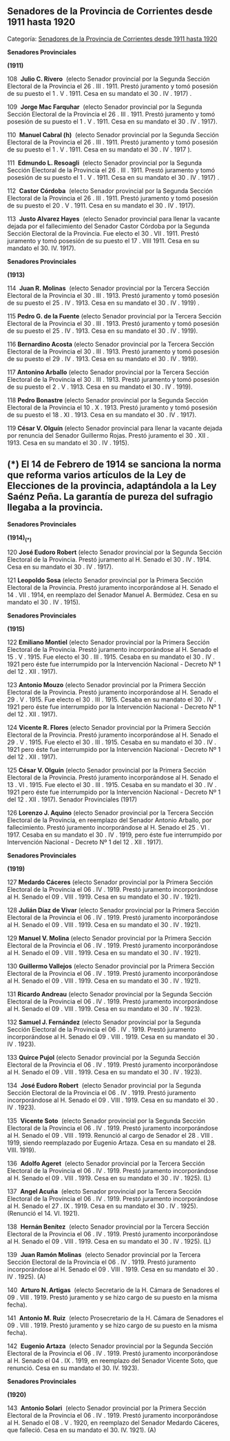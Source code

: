 ## Senadores de la Provincia de Corrientes desde 1911 hasta 1920

Categoría: [Senadores de la Provincia de Corrientes desde 1911 hasta 1920](http://descubrircorrientes.com.ar/2012/index.php/548-cronologias/cronologias-del-periodo-independiente/poder-legislativo-de-la-provincia-de-corrientes/integrantes-del-honorable-senado/senadores-de-la-provincia-de-corrientes-desde-1911-hasta-1920)

**Senadores Provinciales**

**(1911)** 

108  **Julio C. Rivero**  (electo Senador provincial por la Segunda Sección Electoral de la Provincia el 26 . III . 1911. Prestó juramento y tomó posesión de su puesto el 1 . V . 1911. Cesa en su mandato el 30 . IV . 1917) .

109  **Jorge Mac Farquhar**  (electo Senador provincial por la Segunda Sección Electoral de la Provincia el 26 . III . 1911. Prestó juramento y tomó posesión de su puesto el 1 . V . 1911. Cesa en su mandato el 30 . IV . 1917).

110  **Manuel Cabral (h)**  (electo Senador provincial por la Segunda Sección Electoral de la Provincia el 26 . III . 1911. Prestó juramento y tomó posesión de su puesto el 1 . V . 1911. Cesa en su mandato el 30 . IV . 1917 ).

111  **Edmundo L. Resoagli**  (electo Senador provincial por la Segunda Sección Electoral de la Provincia el 26 . III . 1911. Prestó juramento y tomó posesión de su puesto el 1 . V . 1911. Cesa en su mandato el 30 . IV . 1917) .

112  **Castor Córdoba**  (electo Senador provincial por la Segunda Sección Electoral de la Provincia el 26 . III . 1911. Prestó juramento y tomó posesión de su puesto el 20 . V . 1911. Cesa en su mandato el 30 . IV . 1917).

113  **Justo Alvarez Hayes**  (electo Senador provincial para llenar la vacante dejada por el fallecimiento del Senador Castor Córdoba por la Segunda Sección Electoral de la Provincia. Fue electo el 30 . VII . 1911. Prestó juramento y tomó posesión de su puesto el 17 . VIII 1911. Cesa en su mandato el 30. IV. 1917).

**Senadores Provinciales**

**(1913)**

114  **Juan R. Molinas**  (electo Senador provincial por la Tercera Sección Electoral de la Provincia el 30 . III . 1913. Prestó juramento y tomó posesión de su puesto el 25 . IV . 1913. Cesa en su mandato el 30 . IV . 1919) .

115 **Pedro G. de la Fuente** (electo Senador provincial por la Tercera Sección Electoral de la Provincia el 30 . III . 1913. Prestó juramento y tomó posesión de su puesto el 25 . IV . 1913. Cesa en su mandato el 30 . IV . 1919).

116 **Bernardino Acosta** (electo Senador provincial por la Tercera Sección Electoral de la Provincia el 30 . III . 1913. Prestó juramento y tomó posesión de su puesto el 29 . IV . 1913. Cesa en su mandato el 30 . IV . 1919).

117 **Antonino Arballo** (electo Senador provincial por la Tercera Sección Electoral de la Provincia el 30 . III . 1913. Prestó juramento y tomó posesión de su puesto el 2 . V . 1913. Cesa en su mandato el 30 . IV . 1919).

118 **Pedro Bonastre** (electo Senador provincial por la Segunda Sección Electoral de la Provincia el 10 . X . 1913. Prestó juramento y tomó posesión de su puesto el 18 . XI . 1913. Cesa en su mandato el 30 . IV . 1917).

119 **César V. Olguín** (electo Senador provincial para llenar la vacante dejada por renuncia del Senador Guillermo Rojas. Prestó juramento el 30 . XII . 1913. Cesa en su mandato el 30 . IV . 1915).

## **(\*)** El 14 de Febrero de 1914 se sanciona la norma que reforma varios artículos de la Ley de Elecciones de la provincia, adaptándola a la Ley Saénz Peña. La garantía de pureza del sufragio llegaba a la provincia.

**Senadores Provinciales**

**(1914)**<sub><strong>(*)</strong></sub> 

120 **José Eudoro Robert** (electo Senador provincial por la Segunda Sección Electoral de la Provincia. Prestó juramento al H. Senado el 30 . IV . 1914. Cesa en su mandato el 30 . IV . 1917).

121 **Leopoldo Sosa** (electo Senador provincial por la Primera Sección Electoral de la Provincia. Prestó juramento incorporándose al H. Senado el 14 . VII . 1914, en reemplazo del Senador Manuel A. Bermúdez. Cesa en su mandato el 30 . IV . 1915).

**Senadores Provinciales**

**(1915)** 

122 **Emiliano Montiel** (electo Senador provincial por la Primera Sección Electoral de la Provincia. Prestó juramento incorporándose al H. Senado el 15 . V . 1915. Fue electo el 30 . III . 1915. Cesaba en su mandato el 30 . IV . 1921 pero éste fue interrumpido por la Intervención Nacional - Decreto Nº 1 del 12 . XII . 1917).

123 **Antonio Mouzo** (electo Senador provincial por la Primera Sección Electoral de la Provincia. Prestó juramento incorporándose al H. Senado el 29 . V . 1915. Fue electo el 30 . III . 1915. Cesaba en su mandato el 30 . IV . 1921 pero éste fue interrumpido por la Intervención Nacional - Decreto Nº 1 del 12 . XII . 1917).

124 **Vicente R. Flores** (electo Senador provincial por la Primera Sección Electoral de la Provincia. Prestó juramento incorporándose al H. Senado el 29 . V . 1915. Fue electo el 30 . III . 1915. Cesaba en su mandato el 30 . IV . 1921 pero éste fue interrumpido por la Intervención Nacional - Decreto Nº 1 del 12 . XII . 1917).

125 **César V. Olguín** (electo Senador provincial por la Primera Sección Electoral de la Provincia. Prestó juramento incorporándose al H. Senado el 13 . VI . 1915. Fue electo el 30 . III . 1915. Cesaba en su mandato el 30 . IV . 1921 pero éste fue interrumpido por la Intervención Nacional - Decreto Nº 1 del 12 . XII . 1917). Senador Provinciales (1917)

126 **Lorenzo J. Aquino** (electo Senador provincial por la Tercera Sección Electoral de la Provincia, en reemplazo del Senador Antonio Arballo, por fallecimiento. Prestó juramento incorporándose al H. Senado el 25 . VI . 1917. Cesaba en su mandato el 30 . IV . 1919, pero éste fue interrumpido por Intervención Nacional - Decreto Nº 1 del 12 . XII . 1917).

**Senadores Provinciales**

**(1919)**

127 **Medardo Cáceres** (electo Senador provincial por la Primera Sección Electoral de la Provincia el 06 . IV . 1919. Prestó juramento incorporándose al H. Senado el 09 . VIII . 1919. Cesa en su mandato el 30 . IV . 1921).

128 **Julián Díaz de Vivar** (electo Senador provincial por la Primera Sección Electoral de la Provincia el 06 . IV . 1919. Prestó juramento incorporándose al H. Senado el 09 . VIII . 1919. Cesa en su mandato el 30 . IV . 1921).

129 **Manuel V. Molina** (electo Senador provincial por la Primera Sección Electoral de la Provincia el 06 . IV . 1919. Prestó juramento incorporándose al H. Senado el 09 . VIII . 1919. Cesa en su mandato el 30 . IV . 1921).

130 **Guillermo Vallejos** (electo Senador provincial por la Primera Sección Electoral de la Provincia el 06 . IV . 1919. Prestó juramento incorporándose al H. Senado el 09 . VIII . 1919. Cesa en su mandato el 30 . IV . 1921).

131 **Ricardo Andreau** (electo Senador provincial por la Segunda Sección Electoral de la Provincia el 06 . IV . 1919. Prestó juramento incorporándose al H. Senado el 09 . VIII . 1919. Cesa en su mandato el 30 . IV . 1923).

132 **Samuel J. Fernández** (electo Senador provincial por la Segunda Sección Electoral de la Provincia el 06 . IV . 1919. Prestó juramento incorporándose al H. Senado el 09 . VIII . 1919. Cesa en su mandato el 30 . IV . 1923).

133 **Quirce Pujol** (electo Senador provincial por la Segunda Sección Electoral de la Provincia el 06 . IV . 1919. Prestó juramento incorporándose al H. Senado el 09 . VIII . 1919. Cesa en su mandato el 30 . IV . 1923).

134  **José Eudoro Robert**  (electo Senador provincial por la Segunda Sección Electoral de la Provincia el 06 . IV . 1919. Prestó juramento incorporándose al H. Senado el 09 . VIII . 1919. Cesa en su mandato el 30 . IV . 1923).

135  **Vicente Soto**  (electo Senador provincial por la Segunda Sección Electoral de la Provincia el 06 . IV . 1919. Prestó juramento incorporándose al H. Senado el 09 . VIII . 1919. Renunció al cargo de Senador el 28 . VIII . 1919, siendo reemplazado por Eugenio Artaza. Cesa en su mandato el 28. VIII. 1919).

136  **Adolfo Ageret**  (electo Senador provincial por la Tercera Sección Electoral de la Provincia el 06 . IV . 1919. Prestó juramento incorporándose al H. Senado el 09 . VIII . 1919. Cesa en su mandato el 30 . IV . 1925). (L)

137  **Angel Acuña**  (electo Senador provincial por la Tercera Sección Electoral de la Provincia el 06 . IV . 1919. Prestó juramento incorporándose al H. Senado el 27 . IX . 1919. Cesa en su mandato el 30 . IV . 1925). (Renunció el 14. VI. 1921).

138  **Hernán Benítez**  (electo Senador provincial por la Tercera Sección Electoral de la Provincia el 06 . IV . 1919. Prestó juramento incorporándose al H. Senado el 09 . VIII . 1919. Cesa en su mandato el 30 . IV . 1925). (L)

139  **Juan Ramón Molinas**  (electo Senador provincial por la Tercera Sección Electoral de la Provincia el 06 . IV . 1919. Prestó juramento incorporándose al H. Senado el 09 . VIII . 1919. Cesa en su mandato el 30 . IV . 1925). (A)

140  **Arturo N. Artigas**  (electo Secretario de la H. Cámara de Senadores el 09 . VIII . 1919. Prestó juramento y se hizo cargo de su puesto en la misma fecha).

141  **Antonio M. Ruiz**  (electo Prosecretario de la H. Cámara de Senadores el 09 . VIII . 1919. Prestó juramento y se hizo cargo de su puesto en la misma fecha).

142  **Eugenio Artaza**  (electo Senador provincial por la Segunda Sección Electoral de la Provincia el 06 . IV . 1919. Prestó juramento incorporándose al H. Senado el 04 . IX . 1919, en reemplazo del Senador Vicente Soto, que renunció. Cesa en su mandato el 30. IV. 1923).

**Senadores Provinciales**

**(1920)** 

143  **Antonio Solari**  (electo Senador provincial por la Primera Sección Electoral de la Provincia el 06 . IV . 1919. Prestó juramento incorporándose al H. Senado el 08 . V . 1920, en reemplazo del Senador Medardo Cáceres, que falleció. Cesa en su mandato el 30. IV. 1921). (A)